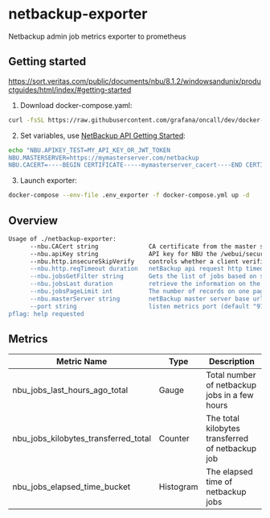 # netbackup-exporter

Netbackup admin job metrics exporter to prometheus

## Getting started

https://sort.veritas.com/public/documents/nbu/8.1.2/windowsandunix/productguides/html/index/#getting-started

1. Download docker-compose.yaml:
```bash
curl -fsSL https://raw.githubusercontent.com/grafana/oncall/dev/docker-compose.yml -o docker-compose.yml
```

2. Set variables, use [NetBackup API Getting Started](https://sort.veritas.com/public/documents/nbu/8.1.2/windowsandunix/productguides/html/index/#getting-started):
```bash
echo "NBU.APIKEY_TEST=MY_API_KEY_OR_JWT_TOKEN
NBU.MASTERSERVER=https://mymasterserver.com/netbackup
NBU.CACERT=----BEGIN CERTIFICATE-----mymasterserver_cacert----END CERTIFICATE-----" > .env_exporter
```

3. Launch exporter:
```bash
docker-compose --env-file .env_exporter -f docker-compose.yml up -d
```

## Overview
```bash
Usage of ./netbackup-exporter:
      --nbu.CACert string              CA certificate from the master server using the GET /security/cacert API
      --nbu.apiKey string              API key for NBU the /webui/security/api-keys
      --nbu.http.insecureSkipVerify    controls whether a client verifies the server's certificate chain and host name
      --nbu.http.reqTimeout duration   netBackup api request http timeout (default 11s)
      --nbu.jobsGetFilter string       Gets the list of jobs based on specified filters
      --nbu.jobsLast duration          retrieve the information on the backup jobs behind aggregation time (default 12h0m0s)
      --nbu.jobsPageLimit int          The number of records on one page after the offset (default 10)
      --nbu.masterServer string        netBackup master server base url
      --port string                    listen metrics port (default "9100")
pflag: help requested
```

## Metrics

Metric Name                            | Type      | Description
----------------------------------------|-----------|-------------------------------------------
 nbu_jobs_last_hours_ago_total          | Gauge     | Total number of netbackup jobs in a few hours
 nbu_jobs_kilobytes_transferred_total   | Counter   | The total kilobytes transferred of netbackup job
 nbu_jobs_elapsed_time_bucket           | Histogram | The elapsed time of netbackup jobs
